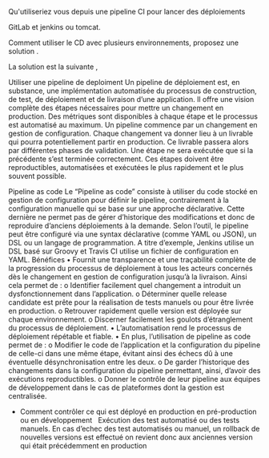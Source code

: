 Qu'utiliseriez vous depuis une pipeline CI pour lancer des déploiements

GitLab et jenkins ou tomcat.


Comment utiliser le CD avec plusieurs environnements, proposez une solution .

La solution est la suivante , 

Utiliser une pipeline de deploiment
Un pipeline de déploiement est, en substance, une implémentation automatisée du processus de construction, de test, de déploiement et de livraison d’une application. Il offre une vision complète des étapes nécessaires pour mettre un changement en production. Des métriques sont disponibles à chaque étape et le processus est automatisé au maximum.
Un pipeline commence par un changement en gestion de configuration. Chaque changement va donner lieu à un livrable qui pourra potentiellement partir en production. Ce livrable passera alors par différentes phases de validation. Une étape ne sera exécutée que si la précédente s’est terminée correctement. Ces étapes doivent être reproductibles, automatisées et exécutées le plus rapidement et le plus souvent possible.

Pipeline as code
Le “Pipeline as code” consiste à utiliser du code stocké en gestion de configuration pour définir le pipeline, contrairement à la configuration manuelle qui se base sur une approche déclarative. Cette dernière ne permet pas de gérer d’historique des modifications et donc de reproduire d’anciens déploiements à la demande.
Selon l’outil, le pipeline peut être configuré via une syntax déclarative (comme YAML ou JSON), un DSL ou un langage de programmation. A titre d’exemple, Jenkins utilise un DSL basé sur Groovy et Travis CI utilise un fichier de configuration en YAML.
Bénéfices
•	Fournit une transparence et une traçabilité complète de la progression du processus de déploiement à tous les acteurs concernés dès le changement en gestion de configuration jusqu’à la livraison. Ainsi cela permet de : 
o	Identifier facilement quel changement a introduit un dysfonctionnement dans l’application.
o	Déterminer quelle release candidate est prête pour la réalisation de tests manuels ou pour être livrée en production.
o	Retrouver rapidement quelle version est déployée sur chaque environnement.
o	Discerner facilement les goulots d’étranglement du processus de déploiement.
•	L’automatisation rend le processus de déploiement répétable et fiable.
•	En plus, l’utilisation de pipeline as code permet de : 
o	Modifier le code de l’application et la configuration du pipeline de celle-ci dans une même étape, évitant ainsi des échecs dû à une éventuelle désynchronisation entre les deux.
o	De garder l’historique des changements dans la configuration du pipeline permettant, ainsi, d’avoir des exécutions reproductibles.
o	Donner le contrôle de leur pipeline aux équipes de développement dans le cas de plateformes dont la gestion est centralisée.




* Comment contrôler ce qui est déployé en production en pré-production ou en développement  
	Exécution des test automatisé ou des tests manuels. 
	En cas d’echec des test automatisés ou manuel, un rollback de nouvelles versions est effectué on revient donc aux anciennes version qui était précédemment en production



